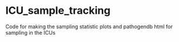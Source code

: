 # ICU_sample_tracking
Code for making the sampling statistic plots and pathogendb html for sampling in the ICUs
